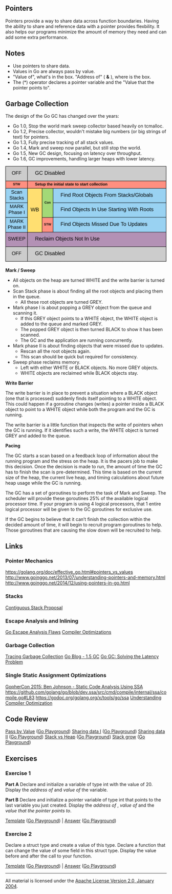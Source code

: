## Pointers

Pointers provide a way to share data across function boundaries. Having the ability to share and reference data with a pointer provides flexbility. It also helps our programs minimize the amount of memory they need and can add some extra performance.

## Notes

* Use pointers to share data.
* Values in Go are always pass by value.
* "Value of", what's in the box. "Address of" ( **&** ), where is the box.
* The (*) operator declares a pointer variable and the "Value that the pointer points to".

## Garbage Collection

The design of the Go GC has changed over the years:
* Go 1.0, Stop the world mark sweep collector based heavily on tcmalloc.
* Go 1.2, Precise collector, wouldn't mistake big numbers (or big strings of text) for pointers.
* Go 1.3, Fully precise tracking of all stack values.
* Go 1.4, Mark and sweep now parallel, but still stop the world.
* Go 1.5, New GC design, focusing on latency over throughput.
* Go 1.6, GC improvements, handling larger heaps with lower latency.

![figure1](GC_Algorithm.png)

**Mark / Sweep**

* All objects on the heap are turned WHITE and the write barrier is turned on.
* Scan Stack phase is about finding all the root objects and placing them in the queue.
    * All these root objects are turned GREY.
* Mark phase I is about popping a GREY object from the queue and scanning it.
    * If this GREY object points to a WHITE object, the WHITE object is added to the queue and marked GREY.
    * The popped GREY object is then turned BLACK to show it has been scanned.
    * The GC and the application are running concurrently.
* Mark phase II is about finding objects that were missed due to updates.
    * Rescan all the root objects again.
    * This scan should be quick but required for consistency.
* Sweep phase reclaims memory.
    * Left with either WHITE or BLACK objects. No more GREY objects.
    * WHITE objects are reclaimed while BLACK objects stay.

**Write Barrier**

The write barrier is in place to prevent a situation where a BLACK object (one that is processed) suddenly finds itself pointing to a WHITE object. This could happen if a goroutine changes (writes) a pointer inside a BLACK object to point to a WHITE object while both the program and the GC is running.

The write barrier is a little function that inspects the write of pointers when the GC is running. If it identifies such a write, the WHITE object is turned GREY and added to the queue.

**Pacing**

The GC starts a scan based on a feedback loop of information about the running program and the stress on the heap. It is the pacers job to make this decision. Once the decision is made to run, the amount of time the GC has to finish the scan is pre-determined. This time is based on the current size of the heap, the current live heap, and timing calculations about future heap usage while the GC is running.

The GC has a set of goroutines to perform the task of Mark and Sweep. The scheduler will provide these goroutines 25% of the available logical processor time. If your program is using 4 logical processors, that 1 entire logical processor will be given to the GC goroutines for exclusive use.

If the GC begins to believe that it can’t finish the collection within the decided amount of time, it will begin to recruit program goroutines to help. Those goroutines that are causing the slow down will be recruited to help.

## Links

### Pointer Mechanics

https://golang.org/doc/effective_go.html#pointers_vs_values
http://www.goinggo.net/2013/07/understanding-pointers-and-memory.html
http://www.goinggo.net/2014/12/using-pointers-in-go.html

### Stacks

[Contiguous Stack Proposal](https://docs.google.com/document/d/1wAaf1rYoM4S4gtnPh0zOlGzWtrZFQ5suE8qr2sD8uWQ/pub)

### Escape Analysis and Inlining

[Go Escape Analysis Flaws](https://docs.google.com/document/d/1CxgUBPlx9iJzkz9JWkb6tIpTe5q32QDmz8l0BouG0Cw)
[Compiler Optimizations](https://github.com/golang/go/wiki/CompilerOptimizations)

### Garbage Collection

[Tracing Garbage Collection](https://en.wikipedia.org/wiki/Tracing_garbage_collection)
[Go Blog - 1.5 GC](https://blog.golang.org/go15gc)
[Go GC: Solving the Latency Problem](https://www.youtube.com/watch?v=aiv1JOfMjm0&index=16&list=PL2ntRZ1ySWBf-_z-gHCOR2N156Nw930Hm)

### Single Static Assignment Optimizations

[GopherCon 2015: Ben Johnson - Static Code Analysis Using SSA](https://www.youtube.com/watch?v=D2-gaMvWfQY)
https://github.com/golang/go/blob/dev.ssa/src/cmd/compile/internal/ssa/compile.go#L83
https://godoc.org/golang.org/x/tools/go/ssa
[Understanding Compiler Optimization](https://www.youtube.com/watch?v=FnGCDLhaxKU)

## Code Review

[Pass by Value](example1/example1.go) ([Go Playground](http://play.golang.org/p/qnCX0kVwRH))
[Sharing data I](example2/example2.go) ([Go Playground](http://play.golang.org/p/6GUcA7-x3j))
[Sharing data II](example3/example3.go) ([Go Playground](http://play.golang.org/p/KRKrUCcTYe))
[Stack vs Heap](example4/example4.go) ([Go Playground](http://play.golang.org/p/88QkRhKk53))
[Stack grow](example5/example5.go) ([Go Playground](http://play.golang.org/p/tpDOwBCvqW))

## Exercises

### Exercise 1

**Part A** Declare and initialize a variable of type int with the value of 20. Display the _address of_ and _value of_ the variable.

**Part B** Declare and initialize a pointer variable of type int that points to the last variable you just created. Display the _address of_ , _value of_ and the _value that the pointer points to_.

[Template](exercises/template1/template1.go) ([Go Playground](http://play.golang.org/p/ZiVZzVkMqk)) |
[Answer](exercises/exercise1/exercise1.go) ([Go Playground](http://play.golang.org/p/ARXt9Ddawc))

### Exercise 2

Declare a struct type and create a value of this type. Declare a function that can change the value of some field in this struct type. Display the value before and after the call to your function.

[Template](exercises/template2/template2.go) ([Go Playground](http://play.golang.org/p/qT4JMQDzpD)) |
[Answer](exercises/exercise2/exercise2.go) ([Go Playground](http://play.golang.org/p/DS8DZnEg6i))
___
All material is licensed under the [Apache License Version 2.0, January 2004](http://www.apache.org/licenses/LICENSE-2.0).
